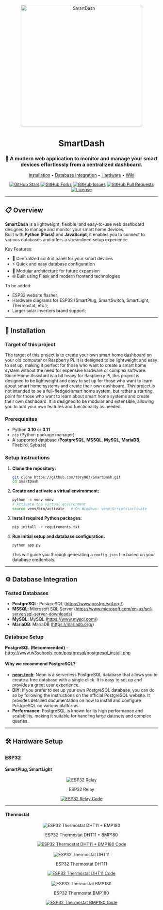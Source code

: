 <div align="center">
  <img src="static/images/0.5x/Artboard%201@0.5x.png" alt="SmartDash" width="400">
</div>

<h1 align="center">SmartDash</h1>

<div align="center">
  <h3 align="center">📡 A modern web application to monitor and manage your smart devices effortlessly from a centralized dashboard.</h3>
  <p align="center">
    <a href="#-installation">Installation</a> •
    <a href="#️-database-integration">Database Integration</a> •
    <a href="#-hardware-setup">Hardware</a> •
    <a href="https://github.com/t0ry003/SmartDash/wiki">Wiki</a>
  </p>

[![GitHub Stars](https://img.shields.io/github/stars/t0ry003/SmartDash.svg)](https://github.com/t0ry003/SmartDash/stargazers)
[![GitHub Forks](https://img.shields.io/github/forks/t0ry003/SmartDash.svg)](https://github.com/t0ry003/SmartDash/network/members)
[![GitHub Issues](https://img.shields.io/github/issues/t0ry003/SmartDash.svg)](https://github.com/t0ry003/SmartDash/issues)
[![GitHub Pull Requests](https://img.shields.io/github/issues-pr/t0ry003/SmartDash.svg)](https://github.com/t0ry003/SmartDash/pulls)
[![License](https://img.shields.io/github/license/t0ry003/SmartDash.svg)](https://github.com/t0ry003/SmartDash/blob/main/LICENSE)
</div>

---

## 📋 Overview

**SmartDash** is a lightweight, flexible, and easy-to-use web dashboard designed to manage and monitor your smart home
devices.  
Built with **Python (Flask)** and **JavaScript**, it enables you to connect to various databases and offers a
streamlined setup experience.

Key Features:

- 📱 Centralized control panel for your smart devices
- ⚡ Quick and easy database configuration
- 🧩 Modular architecture for future expansion
- 🌐 Built using Flask and modern frontend technologies

To be added:

- ESP32 website flasher;
- Hardware diagrams for ESP32 (SmartPlug, SmartSwitch, SmartLight, Thermostat, etc.);
- Larger solar inverters brand support;

---

## 🚀 Installation

### Target of this project

The target of this project is to create your own smart home dashboard on your old computer or Raspberry Pi. It is
designed to be lightweight and easy to set up, making it perfect for those who want to create a smart home system
without the need for expensive hardware or complex software. Since Home Assistant is a bit heavy for Raspberry Pi, this
project is designed to be lightweight and easy to set up for those who want to learn about smart home systems and create
their own dashboard. This project is not intended to be a full-fledged smart home system, but rather a starting point
for those who want to learn about smart home systems and create their own dashboard. It is designed to be modular and
extensible, allowing you to add your own features and functionality as needed.

### Prerequisites

- Python **3.10** or **3.11**
- `pip` (Python package manager)
- A supported database (**PostgreSQL**, **MSSQL**, **MySQL**, **MariaDB**, Firebird, Sybase)

### Setup Instructions

1. **Clone the repository:**
    ```bash
    git clone https://github.com/t0ry003/SmartDash.git
    cd SmartDash
    ```

2. **Create and activate a virtual environment:**
    ```bash
    python -m venv venv
    # Activate the virtual environment
    source venv/bin/activate   # On Windows: venv\Scripts\activate
    ```

3. **Install required Python packages:**
    ```bash
    pip install -r requirements.txt
    ```

4. **Run initial setup and database configuration:**
    ```bash
    python app.py
    ```
   This will guide you through generating a `config.json` file based on your database credentials.

---

## ⚙️ Database Integration

### Tested Databases

- **PostgreSQL**: PostgreSQL (https://www.postgresql.org/)
- **MSSQL**: Microsoft SQL Server (https://www.microsoft.com/en-us/sql-server/sql-server-downloads)
- **MySQL**: MySQL (https://www.mysql.com/)
- **MariaDB**: MariaDB (https://mariadb.org/)

### Database Setup

**PostgreSQL (Recommended)** - https://www.w3schools.com/postgresql/postgresql_install.php

#### Why we recommend PostgreSQL?

- **[neon.tech](https://neon.tech/)**: Neon is a serverless PostgreSQL database that allows you to create a free
  database with a single click. It is easy to set up and provides a great user experience.
- **DIY**: If you prefer to set up your own PostgreSQL database, you can do so by following the instructions on the
  official PostgreSQL website. It provides detailed documentation on how to install and configure PostgreSQL on various
  platforms.
- **Performance**: PostgreSQL is known for its high performance and scalability, making it suitable for handling large
  datasets and complex queries.

---

## 🛠️ Hardware Setup

### ESP32

#### SmartPlug, SmartLight

<!-- ESP32 Relay -->
<div align="center">
  <img src="/dev/relay.png" alt="ESP32 Relay" style="max-width: 80%; height: auto;" />
  <p>ESP32 Relay</p>
  <a href="https://github.com/t0ry003/SmartDash/blob/master/dev/esp32_relay.ino" >
    <img src="https://img.shields.io/badge/ESP32_Relay_Code-View-blue?logo=github" alt="ESP32 Relay Code" />
  </a>
</div>

---

#### Thermostat

<!-- ESP32 Thermostat DHT11 + BMP180 -->
<div align="center">
  <img src="/dev/dht_bmp.png" alt="ESP32 Thermostat DHT11 + BMP180" style="max-width: 80%; height: auto;" />
  <p>ESP32 Thermostat DHT11 + BMP180</p>
  <a href="https://github.com/t0ry003/SmartDash/blob/master/dev/esp32_thermostat_DHT11_BMP180.ino">
    <img src="https://img.shields.io/badge/ESP32_Thermostat_DHT11_+_BMP180_Code-View-blue?logo=github" alt="ESP32 Thermostat DHT11 + BMP180 Code" />
  </a>
</div>

<br>

<!-- ESP32 Thermostat DHT11 -->
<div align="center">
  <img src="/dev/dht.png" alt="ESP32 Thermostat DHT11" style="max-width: 80%; height: auto;" />
  <p>ESP32 Thermostat DHT11</p>
  <a href="https://github.com/t0ry003/SmartDash/blob/master/dev/esp32_thermostat_DHT11.ino">
    <img src="https://img.shields.io/badge/ESP32_Thermostat_DHT11_Code-View-blue?logo=github" alt="ESP32 Thermostat DHT11 Code" />
  </a>
</div>

<br>

<!-- ESP32 Thermostat BMP180 -->
<div align="center">
  <img src="/dev/bmp.png" alt="ESP32 Thermostat BMP180" style="max-width: 80%; height: auto;" />
  <p>ESP32 Thermostat BMP180</p>
  <a href="https://github.com/t0ry003/SmartDash/blob/master/dev/esp32_thermostat_BMP180.ino">
    <img src="https://img.shields.io/badge/ESP32_Thermostat_BMP180-View-blue?logo=github" alt="ESP32 Thermostat BMP180 Code" />
  </a>
</div>
